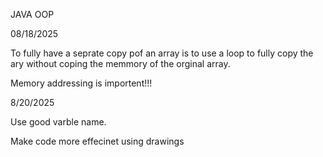 JAVA OOP

08/18/2025

To fully have a seprate copy pof an array is to use a loop to fully copy the ary without coping the memmory of the orginal array.

Memory addressing is importent!!!

8/20/2025

Use good varble name.

Make code more effecinet using drawings
